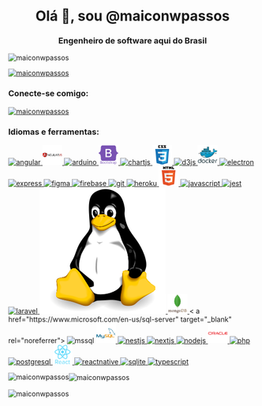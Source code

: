 <h1 align="center">Olá 👋, sou @maiconwpassos</h1>
<h3 align="center">Engenheiro de software aqui do Brasil</h3>

<p align="left"> <img src=" https://komarev.com/ghpvc/?username=maiconwpassos&label=Profile%20views&color=0e75b6&style=flat" alt="maiconwpassos" /> </p>

<p align="left"> <a href="https:/ /github.com/ryo-ma/github-profile-trophy"><img src="https://github-profile-trophy.vercel.app/?username=maiconwpassos" alt="maiconwpassos" /></a > </p>

<h3 align="left">Conecte-se comigo:</h3>
<p align="left">
<a href="https://twitter.com/maiconwpassos" target="blank"><img align="center" src="https://raw.githubusercontent.com/rahuldkjain/github-profile-readme-generator/master/src/images/icons/Social/twitter.svg" alt=" maiconwpassos" height="30" width="40" /></a>
</p>

<h3 align="left">Idiomas e ferramentas:</h3>
<p align="left"> <a href="https://angular.io" target="_blank" rel="noreferrer"> <img src="https://angular.io/assets/images/logos /angular/angular.svg" alt="angular" width="40" height="40"/> </a> <a href="https://angular.io" target="_blank" rel="noreferrer "> <img src="https://raw.githubusercontent.com/devicons/devicon/master/icons/angularjs/angularjs-original-wordmark.svg" alt="angularjs" width="40" height="40" /> </a> <a href="https://www.arduino.cc/" target="_blank" rel="noreferrer"> <img src="https://cdn.worldvectorlogo.com/logos/arduino-1.svg" alt="arduino" width="40" height="40"/> </a> <a href="https://getbootstrap.com" target="_blank" rel ="noreferrer"> <img src="https://raw.githubusercontent.com/devicons/devicon/master/icons/bootstrap/bootstrap-plain-wordmark.svg" alt="bootstrap" width="40" height= "40"/> </a> <a href="https://www.chartjs.org" target="_blank" rel="noreferrer"> <img src="https://www.chartjs.org/ media/logo-title.svg" alt="chartjs" width="40" height="40"/> </a> <a href="https://www.w3schools.com/css/" target="_blank" rel="noreferrer"> <img src="https://raw.githubusercontent.com/devicons/devicon/master/icons/css3/css3-original-wordmark.svg" alt="css3" width="40 " height="40"/> </a> <a href="https://d3js.org/" target="_blank" rel="noreferrer"> <img src="https://raw.githubusercontent. com/devicons/devicon/master/icons/d3js/d3js-original.svg" alt="d3js" width="40" height="40"/> </a> <a href="https://www. docker.com/" target="_blank" rel="noreferrer"> <img src="https://raw.githubusercontent.com/devicons/devicon/master/icons/docker/docker-original-wordmark.svg" alt ="docker" width="40" height="40"/> </a> <a href="https://www.electronjs.org" target="_blank" rel="noreferrer"> <img src="https ://raw.githubusercontent.com/devicons/devicon/master/icons/electron/electron-original.svg" alt="electron" width="40" height="40"/> </a> <a href= "https://expressjs.com" target="_blank" rel="noreferrer"> <img src="https://raw.githubusercontent.com/devicons/devicon/master/icons/express/express-original-wordmark .svg" alt="express" width="40" height="40"/> </a> <a href="https://www.figma.com/" target="_blank" rel="noreferrer"> <img src="https://www.vectorlogo.zone/logos/figma/figma-icon.svg" alt="figma" width="40" height="40"/> </a> <a href="https://firebase.google.com/" target="_blank" rel="noreferrer"> <img src="https://www.vectorlogo.zone/logos/firebase/ firebase-icon.svg" alt="firebase" width="40" height="40"/> </a> <a href="https://git-scm.com/" target="_blank" rel= "noreferrer"> <img src="https://www.vectorlogo.zone/logos/git-scm/git-scm-icon.svg" alt="git" width="40" height="40"/> </a> <a href="https://heroku.com" target="_blank" rel="noreferrer"> <img src="https://www.vectorlogo.zone/logos/heroku/heroku-icon.svg" alt= "heroku" width="40" height="40"/> </a> <a href="https://www.w3.org/html/" target="_blank" rel="noreferrer"> <img src="https://raw.githubusercontent.com/devicons/devicon/master/icons/html5/html5-original-wordmark.svg" alt="html5" width="40" height="40"/> </ a> <a href="https://developer.mozilla.org/en-US/docs/Web/JavaScript" target="_blank" rel="noreferrer"> <img src="https://raw.githubusercontent .com/devicons/devicon/master/icons/javascript/javascript-original.svg" alt="javascript" width="40" height="40"/> </a> <a href="https://jestjs. io" target="_blank" rel="noreferrer"> <img src="https://www.vectorlogo.zone/logos/jestjsio/jestjsio-icon.svg" alt="jest" width="40" height= "40"/> </a> <a href="https://laravel.com/" target="_blank" rel="noreferrer"> <img src="https://raw.githubusercontent.com/devicons /devicon/master/icons/laravel/laravel-plain-wordmark.svg" alt="laravel" width="40" height="40"/> </a> <a href="https://www.linux.org/" target="_blank" rel="noreferrer"> <img src="https://raw.githubusercontent.com/devicons/devicon/master/icons/linux/linux-original.svg" alt=" linux" largura="40" altura="40"/> </a> <a href="https://www.mongodb.com/" target="_blank" rel="noreferrer"> <img src=" https://raw.githubusercontent.com/devicons/devicon/master/icons/mongodb/mongodb-original-wordmark.svg" alt="mongodb" width="40" height="40"/> </a> < a href="https://www.microsoft.com/en-us/sql-server" target="_blank" rel="noreferrer"> <img src="https://www.svgrepo.com/show/303229/microsoft-sql-server-logo.svg" alt="mssql" width="40" height="40"/> </a> <a href="https://www.mysql. com/" target="_blank" rel="noreferrer"> <img src="https://raw.githubusercontent.com/devicons/devicon/master/icons/mysql/mysql-original-wordmark.svg" alt=" mysql" width="40" height="40"/> </a> <a href="https://nestjs.com/" target="_blank" rel="noreferrer"> <img src="https: //raw.githubusercontent.com/devicons/devicon/master/icons/nestjs/nestjs-plain.svg" alt="nestjs" width="40" height="40"/> </a> <a href=" https://nextjs.org/" target="_blank" rel="noreferrer"> <img src="https://cdn.worldvectorlogo.com/logos/nextjs-2.svg" alt="nextjs" width="40 " height="40"/> </a> <a href="https://nodejs.org" target="_blank" rel="noreferrer"> <img src="https://raw.githubusercontent.com /devicons/devicon/master/icons/nodejs/nodejs-original-wordmark.svg" alt="nodejs" width="40" height="40"/> </a> <a href="https://www .oracle.com/" target="_blank" rel="noreferrer"> <img src="https://raw.githubusercontent.com/devicons/devicon/master/icons/oracle/oracle-original.svg" alt= "oracle" width="40" height="40"/> </a> <a href="https://www.php.net" target="_blank" rel="noreferrer"> <img src="https ://raw.githubusercontent.com/devicons/devicon/master/icons/php/php-original.svg" alt="php" width="40" height="40"/> </a> <a href= "https://www.postgresql.org" target="_blank" rel="noreferrer"> <img src="https://raw.githubusercontent.com/devicons/devicon/master/icons/postgresql/postgresql-original -wordmark.svg" alt="postgresql" width="40" height="40"/> </a> <a href="https://reactjs.org/" target="_blank"rel="noreferrer"> <img src="https://raw.githubusercontent.com/devicons/devicon/master/icons/react/react-original-wordmark.svg" alt="react" width="40" height ="40"/> </a> <a href="https://reactnative.dev/" target="_blank" rel="noreferrer"> <img src="https://reactnative.dev/img/ header_logo.svg" alt="reactnative" width="40" height="40"/> </a> <a href="https://www.sqlite.org/" target="_blank" rel="noreferrer "> <img src="https://www.vectorlogo.zone/logos/sqlite/sqlite-icon.svg" alt="sqlite" width="40" height="40"/> </a><a href="https://www.typescriptlang.org/" target="_blank" rel="noreferrer"> <img src="https://raw.githubusercontent.com/devicons/devicon/master/icons/ typescript/typescript-original.svg" alt="typescript" width="40" height="40"/> </a> </p>

<p><img align="left" src="https://github-readme-stats.vercel.app/api/top-langs?username=maiconwpassos&show_icons=true&locale=en&layout=compact" alt="maiconwpassos" /> </p>

<p> <img align="center" src="https://github-readme-stats.vercel.app/api?username=maiconwpassos&show_icons=true&locale=en" alt="maiconwpassos" /> </p>

<p><img align="center" src="https://github-readme-streak-stats.herokuapp.com/?user=maiconwpassos&" alt="maiconwpassos" /></p>

